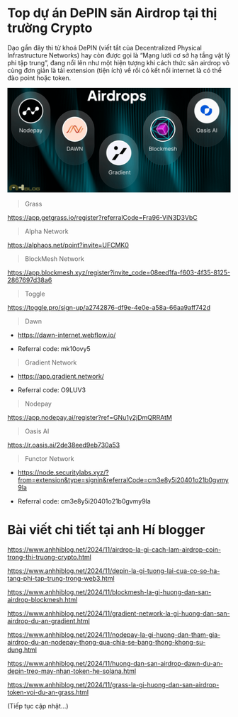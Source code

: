 # Top dự án DePIN săn Airdrop tại thị trường Crypto
Dạo gần đây thì từ khoá DePIN (viết tắt của Decentralized Physical Infrastructure Networks) hay còn được gọi là “Mạng lưới cơ sở hạ tầng vật lý phi tập trung”, đang nổi lên như một hiện tượng khi cách thức săn airdrop vô cùng đơn giản là tải extension (tiện ích) về rồi có kết nối internet là có thể đào point hoặc token.

![DePIN.png](https://github.com/anhhiblog/ahi/blob/main/image/DePIN.png)

> Grass

https://app.getgrass.io/register?referralCode=Fra96-ViN3D3VbC

> Alpha Network

https://alphaos.net/point?invite=UFCMK0

> BlockMesh Network

https://app.blockmesh.xyz/register?invite_code=08eed1fa-f603-4f35-8125-2867697d38a6

> Toggle

https://toggle.pro/sign-up/a2742876-df9e-4e0e-a58a-66aa9aff742d

> Dawn

* https://dawn-internet.webflow.io/

* Referral code: mk10ovy5

> Gradient Network

* https://app.gradient.network/

* Referral code: O9LUV3
> Nodepay

https://app.nodepay.ai/register?ref=GNu1y2jDmQRRAtM

> Oasis AI

https://r.oasis.ai/2de38eed9eb730a53

> Functor Network

* https://node.securitylabs.xyz/?from=extension&type=signin&referralCode=cm3e8y5i20401o21b0gvmy9la

* Referral code: cm3e8y5i20401o21b0gvmy9la
# Bài viết chi tiết tại anh Hí blogger
https://www.anhhiblog.net/2024/11/airdrop-la-gi-cach-lam-airdrop-coin-trong-thi-truong-crypto.html

https://www.anhhiblog.net/2024/11/depin-la-gi-tuong-lai-cua-co-so-ha-tang-phi-tap-trung-trong-web3.html

https://www.anhhiblog.net/2024/11/blockmesh-la-gi-huong-dan-san-airdrop-blockmesh.html

https://www.anhhiblog.net/2024/11/gradient-network-la-gi-huong-dan-san-airdrop-du-an-gradient.html

https://www.anhhiblog.net/2024/11/nodepay-la-gi-huong-dan-tham-gia-airdrop-du-an-nodepay-thong-qua-chia-se-bang-thong-khong-su-dung.html

https://www.anhhiblog.net/2024/11/huong-dan-san-airdrop-dawn-du-an-depin-treo-may-nhan-token-he-solana.html

https://www.anhhiblog.net/2024/11/grass-la-gi-huong-dan-san-airdrop-token-voi-du-an-grass.html

(Tiếp tục cập nhật...)
